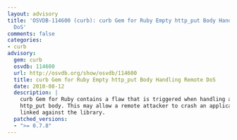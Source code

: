 ```yaml
---
layout: advisory
title: 'OSVDB-114600 (curb): curb Gem for Ruby Empty http_put Body Handling Remote
  DoS'
comments: false
categories:
- curb
advisory:
  gem: curb
  osvdb: 114600
  url: http://osvdb.org/show/osvdb/114600
  title: curb Gem for Ruby Empty http_put Body Handling Remote DoS
  date: 2010-08-12
  description: |
    curb Gem for Ruby contains a flaw that is triggered when handling an empty
    http_put body. This may allow a remote attacker to crash an application
    linked against the library.
  patched_versions:
  - ">= 0.7.8"
---
```

